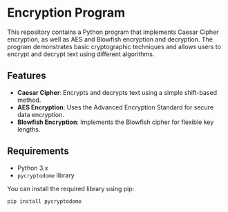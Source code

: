 # Encryption Program

This repository contains a Python program that implements Caesar Cipher encryption, as well as AES and Blowfish encryption and decryption. The program demonstrates basic cryptographic techniques and allows users to encrypt and decrypt text using different algorithms.

## Features

- **Caesar Cipher**: Encrypts and decrypts text using a simple shift-based method.
- **AES Encryption**: Uses the Advanced Encryption Standard for secure data encryption.
- **Blowfish Encryption**: Implements the Blowfish cipher for flexible key lengths.

## Requirements

- Python 3.x
- `pycryptodome` library

You can install the required library using pip:

```bash
pip install pycryptodome
